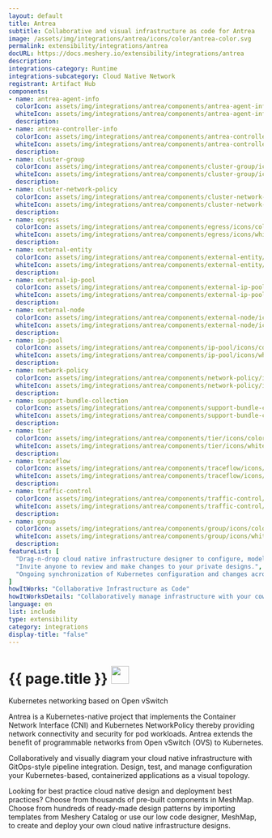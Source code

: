 ```yaml
---
layout: default
title: Antrea
subtitle: Collaborative and visual infrastructure as code for Antrea
image: /assets/img/integrations/antrea/icons/color/antrea-color.svg
permalink: extensibility/integrations/antrea
docURL: https://docs.meshery.io/extensibility/integrations/antrea
description: 
integrations-category: Runtime
integrations-subcategory: Cloud Native Network
registrant: Artifact Hub
components: 
- name: antrea-agent-info
  colorIcon: assets/img/integrations/antrea/components/antrea-agent-info/icons/color/antrea-agent-info-color.svg
  whiteIcon: assets/img/integrations/antrea/components/antrea-agent-info/icons/white/antrea-agent-info-white.svg
  description: 
- name: antrea-controller-info
  colorIcon: assets/img/integrations/antrea/components/antrea-controller-info/icons/color/antrea-controller-info-color.svg
  whiteIcon: assets/img/integrations/antrea/components/antrea-controller-info/icons/white/antrea-controller-info-white.svg
  description: 
- name: cluster-group
  colorIcon: assets/img/integrations/antrea/components/cluster-group/icons/color/cluster-group-color.svg
  whiteIcon: assets/img/integrations/antrea/components/cluster-group/icons/white/cluster-group-white.svg
  description: 
- name: cluster-network-policy
  colorIcon: assets/img/integrations/antrea/components/cluster-network-policy/icons/color/cluster-network-policy-color.svg
  whiteIcon: assets/img/integrations/antrea/components/cluster-network-policy/icons/white/cluster-network-policy-white.svg
  description: 
- name: egress
  colorIcon: assets/img/integrations/antrea/components/egress/icons/color/egress-color.svg
  whiteIcon: assets/img/integrations/antrea/components/egress/icons/white/egress-white.svg
  description: 
- name: external-entity
  colorIcon: assets/img/integrations/antrea/components/external-entity/icons/color/external-entity-color.svg
  whiteIcon: assets/img/integrations/antrea/components/external-entity/icons/white/external-entity-white.svg
  description: 
- name: external-ip-pool
  colorIcon: assets/img/integrations/antrea/components/external-ip-pool/icons/color/external-ip-pool-color.svg
  whiteIcon: assets/img/integrations/antrea/components/external-ip-pool/icons/white/external-ip-pool-white.svg
  description: 
- name: external-node
  colorIcon: assets/img/integrations/antrea/components/external-node/icons/color/external-node-color.svg
  whiteIcon: assets/img/integrations/antrea/components/external-node/icons/white/external-node-white.svg
  description: 
- name: ip-pool
  colorIcon: assets/img/integrations/antrea/components/ip-pool/icons/color/ip-pool-color.svg
  whiteIcon: assets/img/integrations/antrea/components/ip-pool/icons/white/ip-pool-white.svg
  description: 
- name: network-policy
  colorIcon: assets/img/integrations/antrea/components/network-policy/icons/color/network-policy-color.svg
  whiteIcon: assets/img/integrations/antrea/components/network-policy/icons/white/network-policy-white.svg
  description: 
- name: support-bundle-collection
  colorIcon: assets/img/integrations/antrea/components/support-bundle-collection/icons/color/support-bundle-collection-color.svg
  whiteIcon: assets/img/integrations/antrea/components/support-bundle-collection/icons/white/support-bundle-collection-white.svg
  description: 
- name: tier
  colorIcon: assets/img/integrations/antrea/components/tier/icons/color/tier-color.svg
  whiteIcon: assets/img/integrations/antrea/components/tier/icons/white/tier-white.svg
  description: 
- name: traceflow
  colorIcon: assets/img/integrations/antrea/components/traceflow/icons/color/traceflow-color.svg
  whiteIcon: assets/img/integrations/antrea/components/traceflow/icons/white/traceflow-white.svg
  description: 
- name: traffic-control
  colorIcon: assets/img/integrations/antrea/components/traffic-control/icons/color/traffic-control-color.svg
  whiteIcon: assets/img/integrations/antrea/components/traffic-control/icons/white/traffic-control-white.svg
  description: 
- name: group
  colorIcon: assets/img/integrations/antrea/components/group/icons/color/group-color.svg
  whiteIcon: assets/img/integrations/antrea/components/group/icons/white/group-white.svg
  description: 
featureList: [
  "Drag-n-drop cloud native infrastructure designer to configure, model, and deploy your workloads.",
  "Invite anyone to review and make changes to your private designs.",
  "Ongoing synchronization of Kubernetes configuration and changes across any number of clusters."
]
howItWorks: "Collaborative Infrastructure as Code"
howItWorksDetails: "Collaboratively manage infrastructure with your coworkers synchronously sharing the same designs."
language: en
list: include
type: extensibility
category: integrations
display-title: "false"
---
```

<h1>{{ page.title }} <img src="{{ page.image }}" style="width: 35px; height: 35px;" /></h1>

<p>
Kubernetes networking based on Open vSwitch
</p>
<p>Antrea is a Kubernetes-native project that implements the Container Network Interface (CNI) and Kubernetes NetworkPolicy thereby providing network connectivity and security for pod workloads. Antrea extends the benefit of programmable networks from Open vSwitch (OVS) to Kubernetes.</p><p>
    Collaboratively and visually diagram your cloud native infrastructure with GitOps-style pipeline integration. Design, test, and manage configuration your Kubernetes-based, containerized applications as a visual topology.
</p>
<p>
    Looking for best practice cloud native design and deployment best practices? Choose from thousands of pre-built components in MeshMap. Choose from hundreds of ready-made design patterns by importing templates from Meshery Catalog or use our low code designer, MeshMap, to create and deploy your own cloud native infrastructure designs.
</p>
